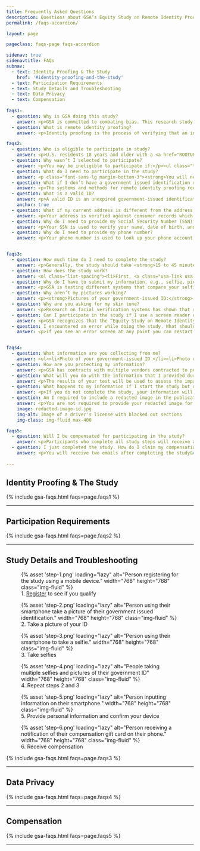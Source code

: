 ```yaml
---
title: Frequently Asked Questions
description: Questions about GSA’s Equity Study on Remote Identity Proofing? Read here.
permalink: /faqs-accordion/

layout: page

pageclass: faqs-page faqs-accordion

sidenav: true
sidenavtitle: FAQs
subnav:
  - text: Identity Proofing & The Study
    href: '#identity-proofing-and-the-study'
  - text: Participation Requirements
  - text: Study Details and Troubleshooting
  - text: Data Privacy
  - text: Compensation
  
faqs1:
  - question: Why is GSA doing this study?
    answer: <p>GSA is committed to combating bias. This research study will help us make sure government websites work for everyone.</p><p>To improve outreach practices, user testing, and user experience for underserved communities in civic tech design, we’re studying the equity of remote identity-proofing technologies that the American public may interact with when accessing eligible government services and benefits. </p><p>GSA plans to release a report with the results from the study in a peer-reviewed publication in 2024. The report will present a statistical analysis of the performance of proofing checks and explore the causes behind any negative or inconclusive results. Once the report is published on GSA.gov, GSA will use the results to inform requirements for future procurements and studies.</p>
  - question: What is remote identity proofing?
    answer: <p>Identity proofing is the process of verifying that an individual is who they say they are.</p><p>Government agencies, financial institutions, and other organizations often require some type of “proof” before granting you access to their services. This is typically done by asking you for documentation such as a driver’s license, a passport, or your Social Security Number.</p><p>Traditionally, organizations would take a hard copy of these items while in your presence and a person would physically attest that your documents actually belong to you. These processes help organizations catch people who may be pretending to be you.</p><p>Remote identity proofing uses modern technology to streamline this process. In this study, identity-proofing software will try to determine if two images of you belong to the same person. One image will be captured from a government-issued identification that has a picture of you on it, the other from a picture you take of yourself (a “selfie”). GSA will also verify the information you provide (i.e. Social Security Number, address, phone number, etc.) and compare it to data sources to ensure that it also matches.</p>

faqs2:
  - question: Who is eligible to participate in study?
    answer: <p>U.S. residents 18 years and older with a <a href="ROOTURL/faqs/#what-is-a-valid-id" class="usa-link">valid government-issued identity document</a> are eligible to register for the study.</p>
  - question: Why wasn’t I selected to participate?
    answer: <p>You may be ineligible to participate if:</p><ul class="top-bullets"><li>you are under 18 years of age;</li><li>you do not agree to the terms and conditions of the study;</li><li>you chose “prefer not to answer” in the required demographic questions; or</li><li>the study has already reached the necessary number of participants from specific demographics.</li>
  - question: What do I need to participate in the study?
    answer: <p class="font-sans-lg margin-bottom-3"><strong>You will need:</strong></p><ul><li>a mobile phone with a camera feature;</li><li>a phone plan associated with your name (it cannot be a virtual phone number like Google Voice, VOIP, etc.);</li><li>a valid government-issued <a href="ROOTURL/faqs/#what-is-a-valid-id" class="usa-link">identity document</a>; and</li><li>your Social Security Number (SSN)</li></ul>
  - question: What if I don’t have a government issued identification document (ID)?
    answer: <p>The systems and methods for remote identity proofing require an ID so without one you will not be able to participate.</p>
  - question: What is a valid ID?
    answer: <p>A valid ID is an unexpired government-issued identification card with a photo.</p><p>At this time, only the following IDs are accepted:</p><ul><li>Driver’s licenses from the 50 states, the District of Columbia (DC), and other US territories (Guam, US Virgin Islands, Mariana Islands and Puerto Rico)</li><li>Non-driver’s license state-issued ID card&#58; This is an identity document issued by the state, the District of Columbia (DC), or US territory that asserts identity but does not give driving privileges.</li></ul><p><strong>Notes:</strong></p><ul><li>Paper or temporary IDs are not accepted.</li><li>A worn or damaged picture may prevent the identity verification process from working.</li></ul>
    anchor: true
  - question: What if my current address is different from the address on my ID?
    answer: <p>Your address is verified against consumer records which typically include both current and previous addresses. If needed, you will be able to update your address during the study.</p>
  - question: Why do I need to provide my Social Security Number (SSN)?
    answer: <p>Your SSN is used to verify your name, date of birth, and address against different records such as credit history reports.</p>
  - question: Why do I need to provide my phone number?
    answer: <p>Your phone number is used to look up your phone account information and verify that the name and address provided by the telephone carrier matches the information you provided.</p><p><strong>Note:</strong> You need to provide a U.S. based phone number. You may use either a land-line or a mobile number. You cannot use a Voice Over Internet Protocol (VOIP) phone number (i.e. Google Voice).</p>


faqs3:
  - question: How much time do I need to complete the study?
    answer: <p>Generally, the study should take <strong>15 to 45 minutes</strong>.</p>
  - question: How does the study work?
    answer: <ol class="list-spacing"><li>First, <a class="usa-link usa-link--external" href="https://feedback.gsa.gov/jfe/form/SV_1XEHtWHnWUp2LoG" target="_blank" rel="noopener">register for the study</a> . As part of registration, you will be expected to:<ul class="solid-bullet-list"><li>Review the Rules of Use &amp; Privacy Act Statement, and accept the terms and conditions.</li><li>Provide your first and last name and email address.</li><li>You’ll then receive an email from <a href="mailto:identityequitystudy@research.gsa.gov">identityequitystudy@research.gsa.gov</a> with a link to proceed with the study.</li></ul></li><li>When you click on the link provided in the email, you will be directed to complete a demographic survey to determine whether you are eligible to participate. If so, you may proceed with the proofing process. If you are not eligible to participate, you will be notified and the information you provided up till then will be deleted.</li><li>If you are eligible for the study, you will need to provide the following information:<ul class="solid-bullet-list"><li>A valid government-issued identification (e.g., driver’s license, state ID)</li><li>Your Social Security Number (SSN)</li><li>Your phone number</li></ul></li><li>During this study, you will walk through these steps for identity proofing:<ul class="solid-bullet-list"><li><strong>Document Authentication:</strong> You will capture images of your government-issued identification document (ID) and a selfie. Because you are testing FIVE different authentication systems, you will be asked to take a picture of your ID, and take a selfie, FIVE TIMES (once for each system). The pictures of your ID will check for fraud-prevention markings like holograms, as well as the expiration date and barcode. The selfies help ensure that you are the same person that is pictured on your ID.</li><li><strong>Personally Identifiable Information (PII) Validation:</strong> You will provide your phone number and SSN and confirm your first and last name, date of birth, and address. These items will be used to validate your personal information against consumer records like credit history and your phone account record.</li><li><strong>Device Risk Check:</strong> The website scans your mobile device’s features and capabilities.</li><li><strong>Security Code Check:</strong> You will receive and confirm a security code on your device (by phone call or text message).</li></ul></li><li>You will be directed to fill a short Exit Survey that is mandatory for study completion.</li><li>You will receive an email with details regarding compensation.</li></ol>
  - question: Why do I have to submit my information, e.g., selfie, picture of my identity document multiple times?
    answer: <p>GSA is testing different systems that compare your selfie to your government ID picture. These systems also try to prove that you are a real person. To do this, the systems analyze the process of taking the picture to ensure that you’re not a robot. Each system needs you to actually take the photos, instead of just reusing existing photos.</p>
  - question: Why aren’t my pictures working?
    answer: <p><strong>Pictures of your government-issued ID:</strong> During this study, you will be asked for at least five pictures of the front and back of your government-issued identification. Some of the ID verification tools will take the pictures automatically, and for others, you will have to take the picture yourself. The following tips will help you take better pictures:</p><ul class="top-bullets"><li>Use a solid, dark background;</li><li>Show the edges of the ID in the photo;</li><li>Take a clear photo without shadows, glares, reflections or blur;</li><li>Check that barcodes are not damaged or dirty;</li><li>Take the photo in a well lit area with indirect light;</li><li>Turn off the flash on the camera.</li></ul><p><strong>Selfies:</strong> You will also be asked for at least five selfies. Again, some of these will be taken automatically, and for others, you will have to take the picture yourself. The following tips will help you take better pictures:</p><ul class="top-bullets"><li>Use a solid background. For example, avoid standing in front of a television if it’s turned on, because of the moving images in the background. However, if you turn the TV off, the solid dark background will likely work well;</li><li>Look straight at the camera; </li><li>Take the photo in a well-lit area with indirect light;</li><li>Turn off the flash on the camera.</li></ul>
  - question: Why are you asking for my skin tone?
    answer: <p>Research on facial verification systems has shown that results can vary significantly depending on a person’s skin tone. Although you are not required to provide your skin tone to complete the study, this information will help GSA better understand the challenges to equitable performance of facial verification algorithms.</p><p>See the following for more information:</p><ul class="top-bullets"><li><a href="https://dam-prod2.media.mit.edu/x/2018/02/05/buolamwini-ms-17_WtMjoGY.pdf" class="usa-link usa-link--external" target="_blank" rel="noopener">Gender Shades&#58; Intersectional Phenotypic and Demographic Evaluation of Face Datasets and Gender Classifiers (Buolamwini, 2017) [PDF, 116 Pages]</a></li> <li><a href="https://nvlpubs.nist.gov/nistpubs/ir/2019/NIST.IR.8280.pdf" target="_blank" rel="noopener" class="usa-link usa-link--external">Face Recognition Vendor Test - Part 3&#58; Demographic Effects (NIST, 2019) [PDF, 82 Pages]</a></li> <li><a href="https://arxiv.org/abs/2106.11240" target="_blank" rel="noopener" class="usa-link usa-link--external">Reliability and Validity of Image-Based and Self-Reported Skin Phenotype Metrics (Howard et al 2021)</a></li> <li><a href="https://ieeexplore.ieee.org/abstract/document/9534882" target="_blank" rel="noopener" class="usa-link usa-link--external">A Comprehensive Study on Face Recognition Biases Beyond Demographics (Terhörst et al., 2022)</a></li></ul>
  - question: Can I participate in the study if I use a screen reader or other assistive technologies?
    answer: <p>GSA recognizes that the “Equity Study on Remote Identity Proofing'' may not be accessible to all potential participants with disabilities because it requires participants  to take photographs of their government-issued ID as well as a live “selfie” or headshot using functionality that may not be native to their device. GSA is investigating other remote identity proofing solutions that are designed to be more accessible and still compliant with the requirements in <a href="https://www.google.com/url?q=https://pages.nist.gov/800-63-3/sp800-63-3.html&sa=D&source=docs&ust=1684362429451645&usg=AOvVaw1wt9uKCbGiyM5C-PHZoMSZ" class="usa-link usa-link--external" target="_blank" rel="noopener">National Institutes of Standards and Technology (NIST) Special Publication (SP) 800-63</a>. </p>
  - question: I encountered an error while doing the study. What should I do?
    answer: <p>If you see an error screen at any point you can restart the study by:</p><ul class="top-bullets"><li>refreshing your browser</li><li>clicking the link in the registration email from <a class="usa-link" href="mailto:identityequitystudy@research.gsa.gov">identityequitystudy@research.gsa.gov</a>.</li><p>Both of these methods will take you back to the start of the identity proofing tests so you will have to resubmit your pictures and information.</p>


faqs4:
  - question: What information are you collecting from me? 
    answer: <ul><li>Photo of your government-issued ID </li><li>Photo of your face</li><li>Social Security Number</li><li>Address</li><li>Phone Number</li><li>Demographic Information:<ul><li>Ethnicity</li><li>Race</li><li>Gender</li><li>Age</li><li>Household Income</li><li>Education</li><li>Skin Tone (self-reported, optional)</li></ul></li></ul><p>Refer to the <a href="ROOTURL/faqs/#study-details-and-troubleshooting" class="usa-link">Study Details and Troubleshooting</a> section for more details</p>
  - question: How are you protecting my information? 
    answer: <p>GSA has contracts with multiple vendors contracted to perform identity proofing services for this study. GSA performs stringent data security and privacy reviews on each vendor to ensure that your data is only used for this research study. These vendors will collect, process, and transmit identity-proofing data and results to GSA. Your information will then be deleted from the vendors’ systems within 24 hours of transmission to GSA.</p><p>After transmission from the vendors, your data is stored using secure GSA systems. These systems also undergo strict internal data and privacy reviews. Only a restricted set of GSA personnel will be able to access your information should it be required. </p><p>Please read the study’s <a href="ROOTURL/privacy-act-statement/" class="usa-link">Privacy Act Statement</a> and <a href="https://www.gsa.gov/reference/gsa-privacy-program/privacy-impact-assessments-pia" target="_blank" rel="noopener" class="usa-link usa-link--external">Privacy Impact Assessment</a> for more details on how your data is collected, used, and secured.</p>
  - question: What will you do with the information that I provided during the study?
    answer: <p>The results of your test will be used to assess the impact of demographic factors on the identity-proofing software’s ability to successfully pass or fail an individual. These results will be aggregated, analyzed, and published in an academic journal. All information in the public report will be de-identified&#58; your name, address, and other personal information will not be shared.</p> <p>GSA will store your data according to the retention schedule for <a href="https://www.archives.gov/files/records-mgmt/rcs/schedules/independent-agencies/rg-0269/daa-0269-2016-0013_sf115.pdf" class="usa-link usa-link--external" target="_blank" rel="noopener">Customer Research and Reporting Records [PDF, 8 Pages]</a> and any other applicable federal records schedules; this requires that certain records related to research studies be destroyed six (6) years after the end of the fiscal year in which the information was collected.</p>
  - question: What happens to my information if I start the study but do not complete it?
    answer: <p>If you do not complete the study, your information will be deleted and not included in the study findings.</p>
  - question: Am I required to include a redacted image in the publication? What is a redacted image?
    answer: <p>You are not required to provide your redacted image for the publication. It is optional. A redacted image is an image with sensitive information blacked out.</p><p>See example:</p>
    image: redacted-image-id.jpg
    img-alt: Image of a driver's license with blacked out sections
    img-class: img-fluid max-400

faqs5:
  - question: Will I be compensated for participating in the study? 
    answer: <p>Participants who complete all study steps will receive a $25 gift card.</p>
  - question: I just completed the study. How do I claim my compensation?
    answer: <p>You will receive two emails after completing the study&#58; </p><ol><li>A confirmation email from <strong>identityequitystudy@research.gsa.gov</strong>. </li> <li>An email from <strong>rewards@reward.tremendous.com</strong> with instructions on how to claim your $25 gift card. </li></ol> <p>Please check your junk or spam folders. If you do not receive these messages or have any trouble with the compensation please contact Rekrewt (<a href="mailto:gsa-support@rekrewt.com">gsa-support@rekrewt.com</a>), GSA’s recruitment partner with any questions about compensation.</p>
  
---
```



<h2 id="identity-proofing-and-the-study" class="anchor-headline">Identity Proofing &amp; The Study</h2>

{% include gsa-faqs.html faqs=page.faqs1 %}


***

<h2 id="participation-requirements" class="anchor-headline">Participation Requirements</h2>

{% include gsa-faqs.html faqs=page.faqs2 %}


***

<h2 id="study-details-and-troubleshooting" class="anchor-headline">Study Details and Troubleshooting</h2>

<div class="grid-row grid-gap-3 how-to-images animation-chain margin-bottom-5">
	<div class="grid-col-6 mobile-lg:grid-col-4 tablet:grid-col fade-in">
		<figure>
			{% asset 'step-1.png' loading="lazy" alt="Person registering for the study using a mobile device." width="768" height="768" class="img-fluid" %}
			<figcaption>1. <a href="https://feedback.gsa.gov/jfe/form/SV_1XEHtWHnWUp2LoG" target="_blank">Register</a> to see if you qualify</figcaption>
		</figure>
	</div>
	<div class="grid-col-6 mobile-lg:grid-col-4 tablet:grid-col fade-in">
		<figure>
		{% asset 'step-2.png' loading="lazy" alt="Person using their smartphone take a picture of their government issued identification."  width="768" height="768" class="img-fluid" %}
		<figcaption>2. Take a picture of your ID</figcaption>
		</figure>
	 </div>
	<div class="grid-col-6 mobile-lg:grid-col-4 tablet:grid-col fade-in">
		<figure>
			{% asset 'step-3.png' loading="lazy" alt="Person using their smartphone to take a selfie."  width="768" height="768" class="img-fluid" %}
			<figcaption>3. Take selfies</figcaption>
		</figure>
	</div>
	<div class="grid-col-6 mobile-lg:grid-col-4 tablet:grid-col fade-in">
		<figure>
			{% asset 'step-4.png' loading="lazy" alt="People taking multiple selfies and pictures of their government ID"  width="768" height="768" class="img-fluid" %}
			<figcaption>4. Repeat steps 2 and 3</figcaption>
		</figure>
	</div>
	<div class="grid-col-6 mobile-lg:grid-col-4 tablet:grid-col fade-in">
		<figure>
			{% asset 'step-5.png' loading="lazy" alt="Person inputting information on their smartphone."  width="768" height="768" class="img-fluid" %}
			<figcaption>5. Provide personal information and confirm your device</figcaption>
		</figure>
	</div>
	<div class="grid-col-6 mobile-lg:grid-col-4 tablet:grid-col fade-in">
		<figure>
			{% asset 'step-6.png' loading="lazy" alt="Person receiving a notification of their compensation gift card on their phone."  width="768" height="768" class="img-fluid" %}
			<figcaption>6. Receive compensation</figcaption>
		</figure>
	  </div>
</div>

{% include gsa-faqs.html faqs=page.faqs3 %}


***

<h2 id="data-privacy" class="anchor-headline">Data Privacy</h2>

{% include gsa-faqs.html faqs=page.faqs4 %}


***

<h2 id="compensation" class="anchor-headline">Compensation</h2>

{% include gsa-faqs.html faqs=page.faqs5 %}


***